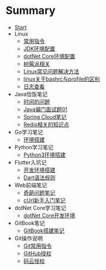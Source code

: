 # Summary

* [Start](README.md)
* Linux
  * [常用指令](md_linux/terminal.md)
  * [JDK环境配置](md_linux/jdk_cnf.md)
  * [dotNet Core环境配置](md_linux/core_cnf.md)
  * [树莓派相关](md_linux/raspberryPi.md)
  * [Linux常见问题解决方法](md_linux/qa.md)
  * [linux关于bashrc与profile的区别](md_linux/bp.md)
  * [日志查看](md_linux/log.md)
* Java恰饭笔记
  * [时间的问题](md_java/Date.md)
  * [Java偏门面试题01](md_java/javaSide.md)
  * [Spring Cloud笔记](md_java/springCloud.md)
  * [Redis相关的知识点](md_java/redis.md)
* Go学习笔记
  * [环境搭建](md_golang/goStart.md)
* Python学习笔记
  * [Python3环境搭建](md_python/python3Start.md)
* Flutter入坑记
  * [开发环境搭建](md_flutter/flutterStart.md)
  * [Dart语法规则](md_flutter/dartRule.md)
* Web前端笔记
  * [奇葩问题笔记](md_web/webSide.md)
  * [cUrl新手入门笔记](md_web/curl_0.md)
* dotNet Core学习笔记
  * [dotNet Core开发环境](md_dotNetCore/dotNetCoreStart.md)
* GitBook笔记
  * [GitBook搭建笔记](md_gitbook/gitbook.md)
* Git操作说明
  * [Git常用指令](md_git/gitBash.md)
  * [GitHub授权](md_git/gitHubLink.md)
  * [码云授权](md_git/giteeLink.md)
